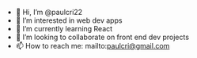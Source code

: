 - 👋 Hi, I’m @paulcri22
- 👀 I’m interested in web dev apps
- 🌱 I’m currently learning React 
- 💞️ I’m looking to collaborate on front end dev projects
- 📫 How to reach me: mailto:paulcri@gmail.com

<!---
paulcri22/paulcri22 is a ✨ special ✨ repository because its `README.md` (this file) appears on your GitHub profile.
You can click the Preview link to take a look at your changes.
--->
